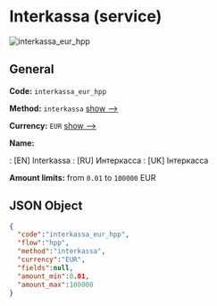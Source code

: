 
# Interkassa (service) 
![interkassa_eur_hpp](https://static.openfintech.io/payment_methods/interkassa_eur_hpp/logo.svg?w=400&c=v0.59.26#w200)  

## General 
 
**Code:** `interkassa_eur_hpp` 
 
**Method:** `interkassa` 
 [show -->](/payment-methods/interkassa/) 
 
**Currency:** `EUR` [show -->](/currencies/EUR/) 
 
**Name:** 
 
:	[EN] Interkassa 
:	[RU] Интеркасса 
:	[UK] Інтеркасса 
 
**Amount limits:** from `0.01` to `100000` EUR 

## JSON Object 

```json
{
  "code":"interkassa_eur_hpp",
  "flow":"hpp",
  "method":"interkassa",
  "currency":"EUR",
  "fields":null,
  "amount_min":0.01,
  "amount_max":100000
}
```  
